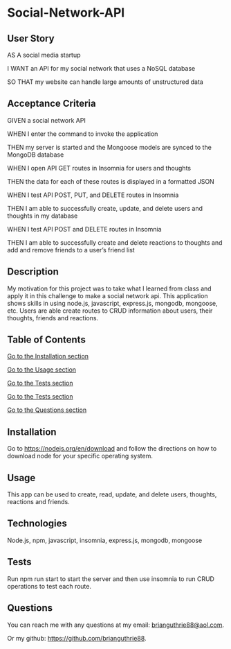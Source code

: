 # Social-Network-API

## User Story

AS A social media startup

I WANT an API for my social network that uses a NoSQL database

SO THAT my website can handle large amounts of unstructured data

## Acceptance Criteria
GIVEN a social network API

WHEN I enter the command to invoke the application

THEN my server is started and the Mongoose models are synced to the 
MongoDB database

WHEN I open API GET routes in Insomnia for users and thoughts

THEN the data for each of these routes is displayed in a formatted JSON

WHEN I test API POST, PUT, and DELETE routes in Insomnia

THEN I am able to successfully create, update, and delete users and thoughts in my database

WHEN I test API POST and DELETE routes in Insomnia

THEN I am able to successfully create and delete reactions to thoughts and add and remove friends to a user’s friend list

## Description
My motivation for this project was to take what I learned from class and apply it in this challenge to make a social network api. This application shows skills in using node.js, javascript, express.js, mongodb, mongoose, etc. Users are able create routes to CRUD information about users, their thoughts, friends and reactions.

## Table of Contents
[Go to the Installation section](##Installation)

[Go to the Usage section](##Usage)

[Go to the Tests section](##Technologies)

[Go to the Tests section](##Tests)

[Go to the Questions section](##Questions)

## Installation
Go to https://nodejs.org/en/download and follow the directions on how to download node for your specific operating system.

## Usage
This app can be used to create, read, update, and delete users, thoughts, reactions and friends.

## Technologies
Node.js, npm, javascript, insomnia, express.js, mongodb, mongoose

## Tests
Run npm run start to start the server and then use insomnia to run CRUD operations to test each route.

## Questions
You can reach me with any questions at my email: brianguthrie88@aol.com.

Or my github: https://github.com/brianguthrie88.